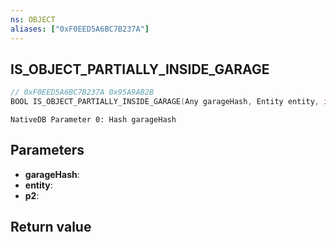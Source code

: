 ```yaml
---
ns: OBJECT
aliases: ["0xF0EED5A6BC7B237A"]
---
```

## IS_OBJECT_PARTIALLY_INSIDE_GARAGE

```c
// 0xF0EED5A6BC7B237A 0x95A9AB2B
BOOL IS_OBJECT_PARTIALLY_INSIDE_GARAGE(Any garageHash, Entity entity, int p2);
```

```
NativeDB Parameter 0: Hash garageHash
```

## Parameters
* **garageHash**: 
* **entity**: 
* **p2**: 

## Return value

